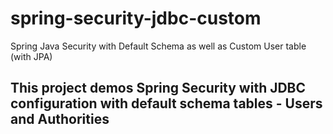 # spring-security-jdbc-custom
Spring Java Security with Default Schema as well as Custom User table (with JPA)

## This project demos Spring Security with JDBC configuration with default schema tables - Users and Authorities


